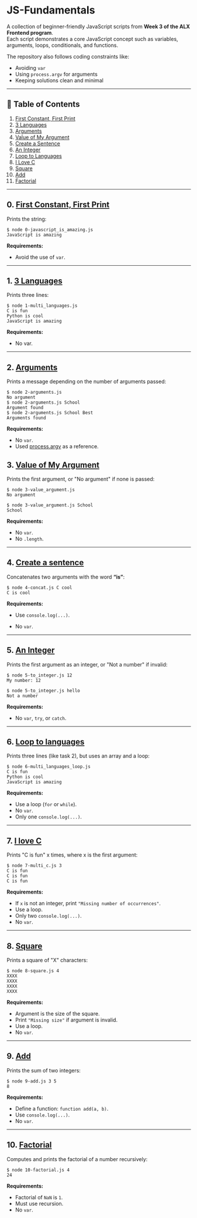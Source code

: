 # JS-Fundamentals  
A collection of beginner-friendly JavaScript scripts from **Week 3 of the ALX Frontend program**.  
Each script demonstrates a core JavaScript concept such as variables, arguments, loops, conditionals, and functions.  

The repository also follows coding constraints like:  
- Avoiding `var`  
- Using `process.argv` for arguments  
- Keeping solutions clean and minimal  

---

## 📑 Table of Contents  
1. [First Constant, First Print](#0-first-constant-first-print)  
2. [3 Languages](#1-3-languages)  
3. [Arguments](#2-arguments)  
4. [Value of My Argument](#3-value-of-my-argument)  
5. [Create a Sentence](#4-create-a-sentence)  
6. [An Integer](#5-an-integer)  
7. [Loop to Languages](#6-loop-to-languages)  
8. [I Love C](#7-i-love-c)  
9. [Square](#8-square)  
10. [Add](#9-add)  
11. [Factorial](#10-factorial)  

---

## 0. [First Constant, First Print](./0-javascript_is_amazing.js)  
Prints the string: 

```
$ node 0-javascript_is_amazing.js
JavaScript is amazing
```   

**Requirements:**
- Avoid the use of `var`.

---

## 1. [3 Languages](./1-multi_languages.js)
Prints three lines:

```
$ node 1-multi_languages.js 
C is fun
Python is cool  
JavaScript is amazing
```

**Requirements:**
- No var.

---

## 2. [Arguments](./2-arguments.js)
Prints a message depending on the number of arguments passed:

```
$ node 2-arguments.js
No argument 
$ node 2-arguments.js School
Argument found  
$ node 2-arguments.js School Best
Arguments found
```

**Requirements:**
- No `var`.
- Used [process.argv](https://nodejs.org/api/process.html#process_process_argv) as a reference.

## 3. [Value of My Argument](./3-value_argument.js)
Prints the first argument, or "No argument" if none is passed:

```
$ node 3-value_argument.js 
No argument

$ node 3-value_argument.js School   
School
```

**Requirements:**
- No `var`.
- No `.length`.

---

## 4. [Create a sentence](./4-concat.js)
Concatenates two arguments with the word **“is”**:

``` 
$ node 4-concat.js C cool
C is cool 
```

**Requirements:**
- Use `console.log(...)`.

- No `var`.

---

## 5. [An Integer](./5-to_integer.js)
Prints the first argument as an integer, or "Not a number" if invalid:

```
$ node 5-to_integer.js 12
My number: 12

$ node 5-to_integer.js hello
Not a number
```

**Requirements:**
- No `var`, `try`, or `catch`.

---

## 6. [Loop to languages](./6-multi_languages_loop.js)
Prints three lines (like task 2), but uses an array and a loop:

```
$ node 6-multi_languages_loop.js
C is fun
Python is cool
JavaScript is amazing
```

**Requirements:**
- Use a loop (`for` or `while`).
- No `var`.
- Only one `console.log(...)`.

---

## 7. [I love C](./7-multi_c.js)
Prints "C is fun" x times, where x is the first argument:

```
$ node 7-multi_c.js 3
C is fun
C is fun
C is fun
```

**Requirements:**
- If `x` is not an integer, print `"Missing number of occurrences"`.
- Use a loop.
- Only two `console.log(...)`.
- No `var`.

---

## 8. [Square](./8-square.js)
Prints a square of "X" characters:

```
$ node 8-square.js 4
XXXX
XXXX
XXXX
XXXX
```

**Requirements:**
- Argument is the size of the square.
- Print `"Missing size"` if argument is invalid.
- Use a loop.
- No `var`.

---

## 9. [Add](./9-add.js)
Prints the sum of two integers:

```
$ node 9-add.js 3 5
8
```

**Requirements:**
- Define a function: `function add(a, b)`.
- Use `console.log(...)`.
- No `var`.

---

## 10. [Factorial](./10-factorial.js)
Computes and prints the factorial of a number recursively:

```
$ node 10-factorial.js 4
24
```

**Requirements:**
- Factorial of `NaN` is `1`.
- Must use recursion.
- No `var`.